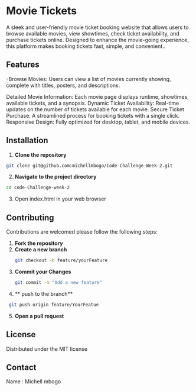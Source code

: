 # Movie Tickets
A sleek and user-friendly movie ticket booking website that allows users to browse available movies, view showtimes, check ticket availability, and purchase tickets online. Designed to enhance the movie-going experience, this platform makes booking tickets fast, simple, and convenient..
## Features
-Browse Movies: Users can view a list of movies currently showing, complete with titles, posters, and descriptions.


Detailed Movie Information: Each movie page displays runtime, showtimes, available tickets, and a synopsis.
Dynamic Ticket Availability: Real-time updates on the number of tickets available for each movie.
Secure Ticket Purchase: A streamlined process for booking tickets with a single click.
Responsive Design: Fully optimized for desktop, tablet, and mobile devices.

## Installation
1. **Clone the repository**
~~~bash
git clone git@github.com:michellmbogo/Code-Challenge-Week-2.git
~~~
2. **Navigate to the project directory**
~~~bash
cd code-Challenge-week-2
~~~
3. Open index.html in your web browser

## Contributing
Contributions are welcomed please follow the following steps:

1. **Fork the repository**
2. **Create a new branch**
   ~~~bash
   git checkout -b feature/yourFeature
   ~~~
3. **Commit your Changes**
   ~~~bash
   git commit -m "Add a new feature"
   ~~~
4. ** push to the branch**
  ~~~bash
   git push origin feature/YourFeatue
   ~~~
5. **Open a pull request**

## License

Distributed under the MIT license

## Contact

Name : Michell mbogo
